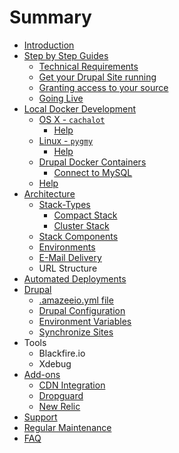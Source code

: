 # Summary

* [Introduction](README.md)
* [Step by Step Guides](step_by_step_guides/step_by_step_guides.md)
   * [Technical Requirements](step_by_step_guides/technical_requirements.md)
   * [Get your Drupal Site running](step_by_step_guides/get_your_drupal_site_running_on_amazeeio.md)
   * [Granting access to your source](step_by_step_guides/grant_amazeeio_access_to_sourcecode.md)
   * [Going Live](step_by_step_guides/golive_on_amazeeio.md)
* [Local Docker Development](local_docker_development/local_docker_development.md)
   * [OS X - `cachalot`](local_docker_development/os_x_cachalot.md)
       * [Help](local_docker_development/os_x_cachalot/help.md)
   * [Linux - `pygmy`](local_docker_development/linux_pygmy.md)
       * [Help](local_docker_development/pygmy/help.md)
   * [Drupal Docker Containers](local_docker_development/drupal_site_containers.md)
       * [Connect to MySQL](local_docker_development/connect_to_mysql_from_external.md)
   * [Help](local_docker_development/help.md)
* [Architecture](architecture/architecture.md)
   * [Stack-Types](architecture/stack-types.md)
       * [Compact Stack](architecture/stack-types/compact.md)
       * [Cluster Stack](architecture/stack-types/cluster.md)
   * [Stack Components](architecture/components.md)
   * [Environments](environments.md)
   * [E-Mail Delivery](architecture/e-mail_delivery.md)
   * URL Structure
* [Automated Deployments](automated_deployments.md)
* [Drupal](drupal/drupal.md)
   * [.amazeeio.yml file](drupal/amazeeioyml_file.md)
   * [Drupal Configuration](drupal/settingsphpfiles.md)
   * [Environment Variables](drupal/environment_variables.md)
   * [Synchronize Sites](drupal/synchronize_sites.md)
* Tools
   * Blackfire.io
   * Xdebug
* [Add-ons](add-on/add-on.md)
   * [CDN Integration](add-on/cdn_integration.md)
   * [Dropguard](add-on/dropguard.md)
   * [New Relic](add-on/newrelic.md)
* [Support](support.md)
* [Regular Maintenance](regular_maintenance.md)
* [FAQ](faq.md)
